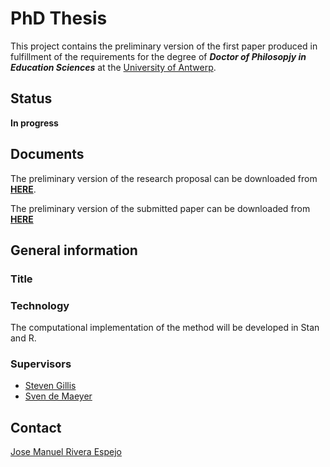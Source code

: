 # PhD Thesis
This project contains the preliminary version of the first paper produced in fulfillment of the requirements for the degree of **_Doctor of Philosopjy in Education Sciences_** at the [University of Antwerp](https://www.uantwerpen.be/en/research/phd/).

## Status
**In progress**


## Documents
The preliminary version of the research proposal can be downloaded from [**HERE**](https://github.com/jriveraespejo/PhD_UA_paper1/blob/master/research_proposal/paper1.pdf).

The preliminary version of the submitted paper can be downloaded from [**HERE**]()


## General information

### Title

### Technology
The computational implementation of the method will be developed in Stan and R.


### Supervisors
* [Steven Gillis](https://www.uantwerpen.be/nl/personeel/steven-gillis/)
* [Sven de Maeyer](https://www.uantwerpen.be/nl/personeel/sven-demaeyer/)


## Contact
[Jose Manuel Rivera Espejo](http://linkedin.com/in/jriveraespejo)